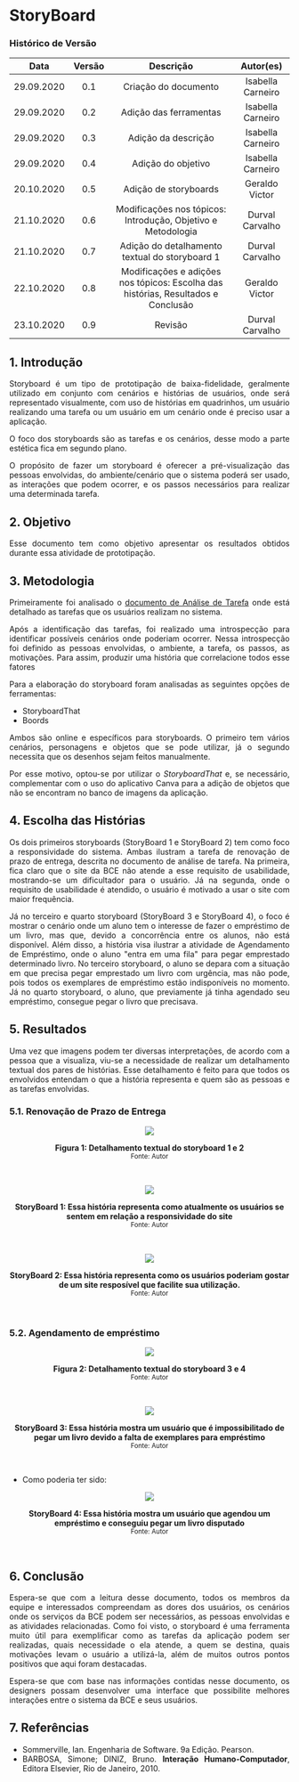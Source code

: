 # StoryBoard

### Histórico de Versão
|    Data    | Versão | Descrição            | Autor(es)       |
| :--------: | :----: | :------------------: | :-------------: |
| 29.09.2020 |  0.1   | Criação do documento | Isabella Carneiro  |
| 29.09.2020 |  0.2   | Adição das ferramentas | Isabella Carneiro |
| 29.09.2020 |  0.3   | Adição da descrição | Isabella Carneiro  |
| 29.09.2020 |  0.4   | Adição do objetivo | Isabella Carneiro  |
| 20.10.2020 |  0.5   | Adição de storyboards | Geraldo Victor  |
| 21.10.2020 |  0.6   | Modificações nos tópicos: Introdução, Objetivo e Metodologia | Durval Carvalho  |
| 21.10.2020 |  0.7   | Adição do detalhamento textual do storyboard 1 | Durval Carvalho  |
| 22.10.2020 |  0.8   | Modificações e adições nos tópicos: Escolha das histórias, Resultados e Conclusão | Geraldo Victor  |
| 23.10.2020 |  0.9   | Revisão | Durval Carvalho  |

<div align='justify'>

## 1. Introdução
Storyboard é um tipo de prototipação de baixa-fidelidade, geralmente utilizado em conjunto com cenários e histórias de usuários, onde será representado visualmente, com uso de histórias em quadrinhos, um usuário realizando uma tarefa ou um usuário em um cenário onde é preciso usar a aplicação.

O foco dos storyboards são as tarefas e os cenários, desse modo a parte estética fica em segundo plano.

O propósito de fazer um storyboard é oferecer a pré-visualização das pessoas envolvidas, do ambiente/cenário que o sistema poderá ser usado, as interações que podem ocorrer, e os passos necessários para realizar uma determinada tarefa.


## 2. Objetivo
Esse documento tem como objetivo apresentar os resultados obtidos durante essa atividade de prototipação.


## 3. Metodologia
Primeiramente foi analisado o [documento de Análise de Tarefa](/pages/ponto_de_controle_2/analise_tarefas) onde está detalhado as tarefas que os usuários realizam no sistema.

Após a identificação das tarefas, foi realizado uma introspecção para identificar possíveis cenários onde poderiam ocorrer. Nessa introspecção foi definido as pessoas envolvidas, o ambiente, a tarefa, os passos, as motivações. Para assim, produzir uma história que correlacione todos esse fatores

Para a elaboração do storyboard foram analisadas as seguintes opções de ferramentas:
- StoryboardThat
- Boords
  
Ambos são online e específicos para storyboards. O primeiro tem vários cenários, personagens e objetos que se pode utilizar, já o segundo necessita que os desenhos sejam feitos manualmente.

Por esse motivo, optou-se por utilizar o _StoryboardThat_ e, se necessário, complementar com o uso do aplicativo Canva para a adição de objetos que não se encontram no banco de imagens da aplicação.


## 4. Escolha das Histórias
Os dois primeiros storyboards (StoryBoard 1 e StoryBoard 2) tem como foco a responsividade do sistema. Ambas ilustram a tarefa de renovação de prazo de entrega, descrita no documento de análise de tarefa. Na primeira, fica claro que o site da BCE não atende a esse requisito de usabilidade, mostrando-se um dificultador para o usuário. Já na segunda, onde o requisito de usabilidade é atendido, o usuário é motivado a usar o site com maior frequência.

Já no terceiro e quarto storyboard (StoryBoard 3 e StoryBoard 4), o foco é mostrar o cenário onde um aluno tem o interesse de fazer o empréstimo de um livro, mas que, devido a concorrência entre os alunos, não está disponível. Além disso, a história visa ilustrar a atividade de Agendamento de Empréstimo, onde o aluno "entra em uma fila" para pegar emprestado determinado livro. No terceiro storyboard, o aluno se depara com a situação em que precisa pegar emprestado um livro com urgência, mas não pode, pois todos os exemplares de empréstimo estão indisponíveis no momento. Já no quarto storyboard, o aluno, que previamente já tinha agendado seu empréstimo, consegue pegar o livro que precisava.

## 5. Resultados

Uma vez que imagens podem ter diversas interpretações, de acordo com a pessoa que a visualiza, viu-se a necessidade de realizar um detalhamento textual dos pares de histórias. Esse detalhamento é feito para que todos os envolvidos entendam o que a história representa e quem são as pessoas e as tarefas envolvidas.

### 5.1. Renovação de Prazo de Entrega

<p align="center">
<img src='../../_media/assets/detalhamento-storyboard-1.png'>
  <figcaption align='center'>
    <b>Figura 1: Detalhamento textual do storyboard 1 e 2</b>
    </br>
    <small>Fonte: Autor</small>
  </figcaption>
</p></br>

<p align="center">
<img src='../../_media/images/storyboard_1.png'>
  <figcaption align='center'>
    <b>StoryBoard 1: Essa história representa como atualmente os usuários se sentem em relação a responsividade do site</b>
    </br>
    <small>Fonte: Autor</small>
  </figcaption>
</p></br>

<p align="center">
<img src='../../_media/images/storyboard_2.png'>
  <figcaption align='center'>
    <b>StoryBoard 2: Essa história representa como os usuários poderiam gostar de um site resposível que facilite sua utilização. </b>
    </br>
    <small>Fonte: Autor</small>
  </figcaption>
</p></br>

### 5.2. Agendamento de empréstimo

<p align="center">
<img src='../../_media/assets/detalhamento-storyboard-2.png'>
  <figcaption align='center'>
    <b>Figura 2: Detalhamento textual do storyboard 3 e 4</b>
    </br>
    <small>Fonte: Autor</small>
  </figcaption>
</p></br>

<p align="center">
<img src='../../_media/images/storyboard_3.png'>
  <figcaption align='center'>
    <b>StoryBoard 3: Essa história mostra um usuário que é impossibilitado de pegar um livro devido a falta de exemplares para empréstimo</b>
    </br>
    <small>Fonte: Autor</small>
  </figcaption>
</p></br>

* Como poderia ter sido:

<p align="center">
<img src='../../_media/images/storyboard_4.png'>
  <figcaption align='center'>
    <b>StoryBoard 4: Essa história mostra um usuário que agendou um empréstimo e conseguiu pegar um livro disputado</b>
    </br>
    <small>Fonte: Autor</small>
  </figcaption>
</p></br>

## 6. Conclusão

Espera-se que com a leitura desse documento, todos os membros da equipe e interessados compreendam as dores dos usuários, os cenários onde os serviços da BCE podem ser necessários, as pessoas envolvidas e as atividades relacionadas. Como foi visto, o storyboard é uma ferramenta muito útil para exemplificar como as tarefas da aplicação podem ser realizadas, quais necessidade o ela atende, a quem se destina, quais motivações levam o usuário a utilizá-la, além de muitos outros pontos positivos que aqui foram destacadas.

Espera-se que com base nas informações contidas nesse documento, os designers possam desenvolver uma interface que possibilite melhores interações entre o sistema da BCE e seus usuários.

## 7. Referências

- Sommerville, Ian. Engenharia de Software. 9a Edição. Pearson.
- BARBOSA, Simone; DINIZ, Bruno. **Interação Humano-Computador**, Editora Elsevier, Rio de Janeiro, 2010.